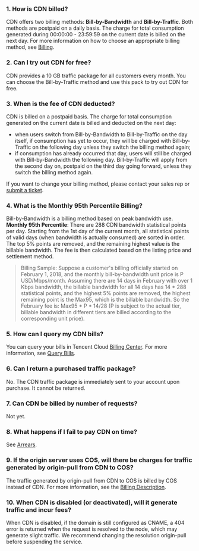 ### 1. How is CDN billed?
CDN offers two billing methods: **Bill-by-Bandwidth** and **Bill-by-Traffic**. Both methods are postpaid on a daily basis. The charge for total consumption generated during 00:00:00 - 23:59:59 on the current date is billed on the next day. For more information on how to choose an appropriate billing method, see [Billing](https://intl.cloud.tencent.com/document/product/228/2949).

### 2. Can I try out CDN for free?
CDN provides a 10 GB traffic package for all customers every month. You can choose the Bill-by-Traffic method and use this pack to try out CDN for free.

### 3. When is the fee of CDN deducted?
CDN is billed on a postpaid basis. The charge for total consumption generated on the current date is billed and deducted on the next day:
- when users switch from Bill-by-Bandwidth to Bill-by-Traffic on the day itself, if consumption has yet to occur, they will be charged with Bill-by-Traffic on the following day unless they switch the billing method again; 
- if consumption has already occurred that day, users will still be charged with Bill-by-Bandwidth the following day. Bill-by-Traffic will apply from the second day on, postpaid on the third day going forward, unless they switch the billing method again.       

If you want to change your billing method, please contact your sales rep or [submit a  ticket](https://console.cloud.tencent.com/workorder/category).

### 4. What is the Monthly 95th Percentile Billing?
Bill-by-Bandwidth is a billing method based on peak bandwidth use.
**Monthly 95th Percentile**: There are 288 CDN bandwidth statistical points per day. Starting from the 1st day of the current month, all statistical points of valid days (when bandwidth is actually consumed) are sorted in order. The top 5% points are removed, and the remaining highest value is the billable bandwidth. The fee is then calculated based on the listing price and settlement method.
> Billing Sample:
> Suppose a customer's billing officially started on February 1, 2018, and the monthly bill-by-bandwidth unit price is P USD/Mbps/month.
> Assuming there are 14 days in February with over 1 Kbps bandwidth, the billable bandwidth for all 14 days has 14 \* 288 statistical points, and the highest 5% points are removed, the highest remaining point is the Max95, which is the billable bandwidth. So the February fee is: Max95 * P * 14/28 (P is subject to the actual tier, billable bandwidth in different tiers are billed according to the corresponding unit price).

### 5. How can I query my CDN bills?
You can query your bills in Tencent Cloud [Billing Center](https://console.cloud.tencent.com/account). For more information, see [Query Bills](https://intl.cloud.tencent.com/document/product/228/6071).

### 6. Can I return a purchased traffic package?
No. The CDN traffic package is immediately sent to your account upon purchase. It cannot be returned.

### 7. Can CDN be billed by number of requests?
Not yet.

### 8. What happens if I fail to pay CDN on time?
See [Arrears](https://intl.cloud.tencent.com/document/product/228/2954).

### 9. If the origin server uses COS, will there be charges for traffic generated by origin-pull from CDN to COS?
The traffic generated by origin-pull from CDN to COS is billed by COS instead of CDN. For more information, see the [Billing Description](https://intl.cloud.tencent.com/document/product/436/16871).

### 10. When CDN is disabled (or deactivated), will it generate traffic and incur fees?
When CDN is disabled, if the domain is still configured as CNAME, a 404 error is returned when the request is resolved to the node, which may generate slight traffic. We recommend changing the resolution origin-pull before suspending the service.
